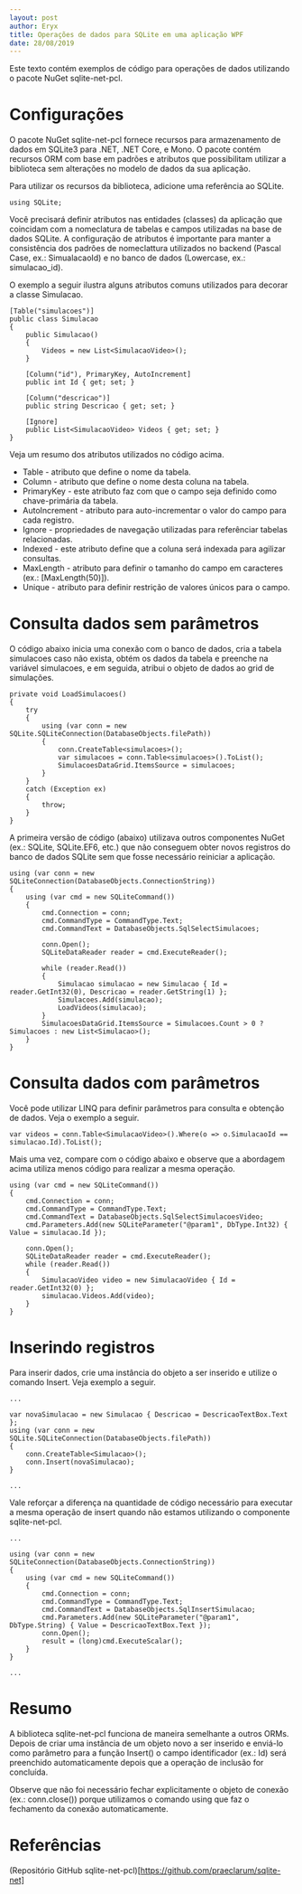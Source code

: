 ```yaml
---
layout: post
author: Eryx
title: Operações de dados para SQLite em uma aplicação WPF
date: 28/08/2019
---
```




Este texto contém exemplos de código para operações de dados utilizando o pacote NuGet sqlite-net-pcl.

# Configurações

O pacote NuGet sqlite-net-pcl fornece recursos para armazenamento de dados em SQLite3 para .NET, .NET Core, e Mono. O pacote contém recursos ORM com base em padrões e atributos que possibilitam utilizar a biblioteca sem alterações no modelo de dados da sua aplicação.

Para utilizar os recursos da biblioteca, adicione uma referência ao SQLite.

	using SQLite;

Você precisará definir atributos nas entidades (classes) da aplicação que coincidam com a nomeclatura de tabelas e campos utilizadas na base de dados SQLite. A configuração de atributos é importante para manter a consistência dos padrões de nomeclattura utilizados no backend (Pascal Case, ex.: SimualacaoId) e no banco de dados (Lowercase, ex.: simulacao_id).

O exemplo a seguir ilustra alguns atributos comuns utilizados para decorar a classe Simulacao.

	[Table("simulacoes")]
    public class Simulacao
    {
        public Simulacao()
        {
            Videos = new List<SimulacaoVideo>();
        }

        [Column("id"), PrimaryKey, AutoIncrement]
        public int Id { get; set; }

        [Column("descricao")]
        public string Descricao { get; set; }

        [Ignore]
        public List<SimulacaoVideo> Videos { get; set; }
    }

Veja um resumo dos atributos utilizados no código acima.

* Table - atributo que define o nome da tabela.
* Column - atributo que define o nome desta coluna na tabela.
* PrimaryKey - este atributo faz com que o campo seja definido como chave-primária da tabela.
* AutoIncrement - atributo para auto-incrementar o valor do campo para cada registro.
* Ignore - propriedades de navegação utilizadas para referênciar tabelas relacionadas.
* Indexed - este atributo define que a coluna será indexada para agilizar consultas.
* MaxLength - atributo para definir o tamanho do campo em caracteres (ex.: [MaxLength(50)]).
* Unique - atributo para definir restrição de valores únicos para o campo.

# Consulta dados sem parâmetros

O código abaixo inicia uma conexão com o banco de dados, cria a tabela simulacoes caso não exista, obtém os dados da tabela e preenche na variável simulacoes, e em seguida, atribui o objeto de dados ao grid de simulações.

	private void LoadSimulacoes()
	{
		try
		{
			using (var conn = new SQLite.SQLiteConnection(DatabaseObjects.filePath))
			{
				conn.CreateTable<simulacoes>();
				var simulacoes = conn.Table<simulacoes>().ToList();
				SimulacoesDataGrid.ItemsSource = simulacoes;
			}
		}
		catch (Exception ex)
		{
			throw;
		}
	}

A primeira versão de código (abaixo) utilizava outros componentes NuGet (ex.: SQLite, SQLite.EF6, etc.) que não conseguem obter novos registros do banco de dados SQLite sem que fosse necessário reiniciar a aplicação.

	using (var conn = new SQLiteConnection(DatabaseObjects.ConnectionString))
	{
		using (var cmd = new SQLiteCommand())
		{
			cmd.Connection = conn;
			cmd.CommandType = CommandType.Text;
			cmd.CommandText = DatabaseObjects.SqlSelectSimulacoes;

			conn.Open();
			SQLiteDataReader reader = cmd.ExecuteReader();

			while (reader.Read())
			{
				Simulacao simulacao = new Simulacao { Id = reader.GetInt32(0), Descricao = reader.GetString(1) };
				Simulacoes.Add(simulacao);
				LoadVideos(simulacao);
			}
			SimulacoesDataGrid.ItemsSource = Simulacoes.Count > 0 ? Simulacoes : new List<Simulacao>();
		}
	}

# Consulta dados com parâmetros

Você pode utilizar LINQ para definir parâmetros para consulta e obtenção de dados. Veja o exemplo a seguir.

	var videos = conn.Table<SimulacaoVideo>().Where(o => o.SimulacaoId == simulacao.Id).ToList();

Mais uma vez, compare com o código abaixo e observe que a abordagem acima utiliza menos código para realizar a mesma operação.

	using (var cmd = new SQLiteCommand())
	{
		cmd.Connection = conn;
		cmd.CommandType = CommandType.Text;
		cmd.CommandText = DatabaseObjects.SqlSelectSimulacoesVideo;
		cmd.Parameters.Add(new SQLiteParameter("@param1", DbType.Int32) { Value = simulacao.Id });

		conn.Open();
		SQLiteDataReader reader = cmd.ExecuteReader();
		while (reader.Read())
		{
			SimulacaoVideo video = new SimulacaoVideo { Id = reader.GetInt32(0) };
			simulacao.Videos.Add(video);
		}
	}

# Inserindo registros

Para inserir dados, crie uma instância do objeto a ser inserido e utilize o comando Insert. Veja exemplo a seguir.

	...
	
	var novaSimulacao = new Simulacao { Descricao = DescricaoTextBox.Text };
	using (var conn = new SQLite.SQLiteConnection(DatabaseObjects.filePath))
	{
		conn.CreateTable<Simulacao>();
		conn.Insert(novaSimulacao);
	}
	
	...

Vale reforçar a diferença na quantidade de código necessário para executar a mesma operação de insert quando não estamos utilizando o componente sqlite-net-pcl. 

	...
	
	using (var conn = new SQLiteConnection(DatabaseObjects.ConnectionString))
	{
		using (var cmd = new SQLiteCommand())
		{
			cmd.Connection = conn;
			cmd.CommandType = CommandType.Text;
			cmd.CommandText = DatabaseObjects.SqlInsertSimulacao;
			cmd.Parameters.Add(new SQLiteParameter("@param1", DbType.String) { Value = DescricaoTextBox.Text });
			conn.Open();
			result = (long)cmd.ExecuteScalar();
		}
	}
	
	...

# Resumo

A biblioteca sqlite-net-pcl funciona de maneira semelhante a outros ORMs. Depois de criar uma instância de um objeto novo a ser inserido e enviá-lo como parâmetro para a função Insert() o campo identificador (ex.: Id) será preenchido automaticamente depois que a operação de inclusão for concluída.

Observe que não foi necessário fechar explicitamente o objeto de conexão (ex.: conn.close()) porque utilizamos o comando using que faz o fechamento da conexão automaticamente. 

# Referências

(Repositório GitHub sqlite-net-pcl)[https://github.com/praeclarum/sqlite-net]




